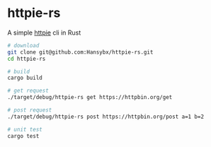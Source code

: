 # httpie-rs

A simple [httpie](https://github.com/httpie/httpie) cli in Rust

```bash
# download
git clone git@github.com:Hansybx/httpie-rs.git
cd httpie-rs

# build
cargo build

# get request
./target/debug/httpie-rs get https://httpbin.org/get

# post request
./target/debug/httpie-rs post https://httpbin.org/post a=1 b=2

# unit test
cargo test
```